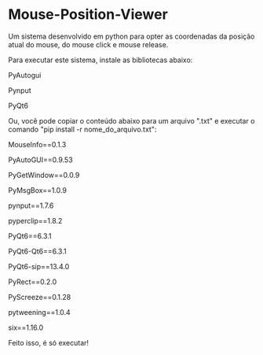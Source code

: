 # Mouse-Position-Viewer
Um sistema desenvolvido em python para opter as coordenadas da posição atual do mouse, do mouse click e mouse release.

Para executar este sistema, instale as bibliotecas abaixo:

PyAutogui

Pynput

PyQt6


Ou, você pode copiar o conteúdo abaixo para um arquivo ".txt" e executar o comando "pip install -r nome_do_arquivo.txt":


MouseInfo==0.1.3

PyAutoGUI==0.9.53

PyGetWindow==0.0.9

PyMsgBox==1.0.9

pynput==1.7.6

pyperclip==1.8.2

PyQt6==6.3.1

PyQt6-Qt6==6.3.1

PyQt6-sip==13.4.0

PyRect==0.2.0

PyScreeze==0.1.28

pytweening==1.0.4

six==1.16.0


Feito isso, é só executar!
